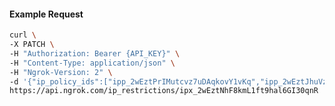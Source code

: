 <!-- Code generated for API Clients. DO NOT EDIT. -->

#### Example Request

```bash
curl \
-X PATCH \
-H "Authorization: Bearer {API_KEY}" \
-H "Content-Type: application/json" \
-H "Ngrok-Version: 2" \
-d '{"ip_policy_ids":["ipp_2wEztPrIMutcvz7uDAqkovY1vKq","ipp_2wEztJhuVzNYiYeMBlC4eWInVLN"]}' \
https://api.ngrok.com/ip_restrictions/ipx_2wEztNhF8kmL1ft9hal6GI30qnR
```
